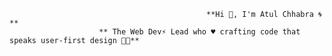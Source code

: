                                                 **Hi 👋, I'm Atul Chhabra 🌀**
                        ** The Web Dev⚡ Lead who ♥ crafting code that speaks user-first design 🧠💡**
